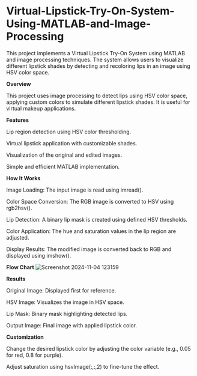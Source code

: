 # Virtual-Lipstick-Try-On-System-Using-MATLAB-and-Image-Processing
This project implements a Virtual Lipstick Try-On System using MATLAB and image processing techniques. The system allows users to visualize different lipstick shades by detecting and recoloring lips in an image using HSV color space.

**Overview**

This project uses image processing to detect lips using HSV color space, applying custom colors to simulate different lipstick shades. It is useful for virtual makeup applications.

**Features**

Lip region detection using HSV color thresholding.

Virtual lipstick application with customizable shades.

Visualization of the original and edited images.

Simple and efficient MATLAB implementation.

**How It Works**

Image Loading: The input image is read using imread().

Color Space Conversion: The RGB image is converted to HSV using rgb2hsv().

Lip Detection: A binary lip mask is created using defined HSV thresholds.

Color Application: The hue and saturation values in the lip region are adjusted.

Display Results: The modified image is converted back to RGB and displayed using imshow().

**Flow Chart**
![Screenshot 2024-11-04 123159](https://github.com/user-attachments/assets/57d5ea9c-b83b-454e-9522-f1b6321aa333)


**Results**

Original Image: Displayed first for reference.

HSV Image: Visualizes the image in HSV space.

Lip Mask: Binary mask highlighting detected lips.

Output Image: Final image with applied lipstick color.

**Customization**

Change the desired lipstick color by adjusting the color variable (e.g., 0.05 for red, 0.8 for purple).

Adjust saturation using hsvImage(:,:,2) to fine-tune the effect.

